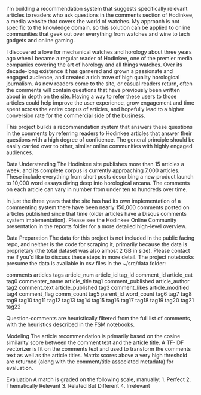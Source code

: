 I'm building a recommendation system that suggests specifically relevant articles to readers who ask questions in the comments section of Hodinkee, a media website that covers the world of watches. My approach is not specific to the knowledge domain, so this solution can be applied to online communities that geek out over everything from watches and wine to tech gadgets and online gaming.

I discovered a love for mechanical watches and horology about three years ago when I became a regular reader of Hodinkee, one of the premier media companies covering the art of horology and all things watches. Over its decade-long existence it has garnered and grown a passionate and engaged audience, and created a rich trove of high quality horological journalism.
As new readers come to the site, or casual readers return, often the comments will contain questions that have previously been written about in depth on the site. Having a way to refer these users to those articles could help improve the user experience, grow engagement and time spent across the entire corpus of articles, and hopefully lead to a higher conversion rate for the commercial side of the business.

This project builds a recommendation system that answers these questions in the comments by referring readers to Hodinkee articles that answer their questions with a high degree of confidence. The general principle should be easily carried over to other, similar online communities with highly engaged audiences.

Data Understanding
The Hodinkee site publishes more than 15 articles a week, and its complete corpus is currently approaching 7,000 articles. These include everything from short posts describing a new product launch to 10,000 word essays diving deep into horological arcana. The comments on each article can vary in number from under ten to hundreds over time. 

In just the three years that the site has had its own implementation of a commenting system there have been nearly 150,000 comments posted on articles published since that time (older articles have a Disqus comments system implementation). Please see the Hodinkee Online Community presentation in the reports folder for a more detailed high-level overview.

Data Preparation
The data for this project is not included in the public facing repo, and neither is the code for scraping it, primarily because the data is proprietary (the total dataset was also almost 2 GB in size). Please contact me if you'd like to discuss these steps in more detail. The project notebooks presume the data is available in csv files in the ~/src/data folder:

comments	articles	tags
article_num	article_id	tag_id
comment_id	article_cat	tag0
commenter_name	article_title	tag1
comment_published	article_author	tag2
comment_text	article_published	tag3
comment_likes	article_modified	tag4
comment_flag	comm_count	tag5
parent_id	word_count	tag6
		tag7
		tag8
		tag9
		tag10
		tag11
		tag12
		tag13
		tag14
		tag15
		tag16
		tag17
		tag18
		tag19
		tag20
		tag21
		tag22

Question-comments are heuristically filtered from the full list of comments, with the heuristics described in the FSM notebooks.

Modeling
The article recommendation is primarily based on the cosine similarity score between the comment text and the article title. A TF-IDF vectorizer is fit on the comments text and used to transform the comments text as well as the article titles. Matrix scores above a very high threshold are returned (along with the comment/title associated metadata) for evaluation.

Evaluation
A match is graded on the following scale, manually:
	1. Perfect
	2. Thematically Relevant
	3. Related But Different
	4. Irrelevant
